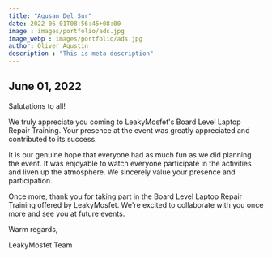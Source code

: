 ```yaml
---
title: "Agusan Del Sur"
date: 2022-06-01T08:56:45+08:00
image : images/portfolio/ads.jpg
image_webp : images/portfolio/ads.jpg
author: Oliver Agustin
description : "This is meta description"
---
```


## June 01, 2022
Salutations to all!

We truly appreciate you coming to LeakyMosfet's Board Level Laptop Repair Training. Your presence at the event was greatly appreciated and contributed to its success.

It is our genuine hope that everyone had as much fun as we did planning the event. It was enjoyable to watch everyone participate in the activities and liven up the atmosphere. We sincerely value your presence and participation.

Once more, thank you for taking part in the Board Level Laptop Repair Training offered by LeakyMosfet. We're excited to collaborate with you once more and see you at future events.

Warm regards,

LeakyMosfet Team
